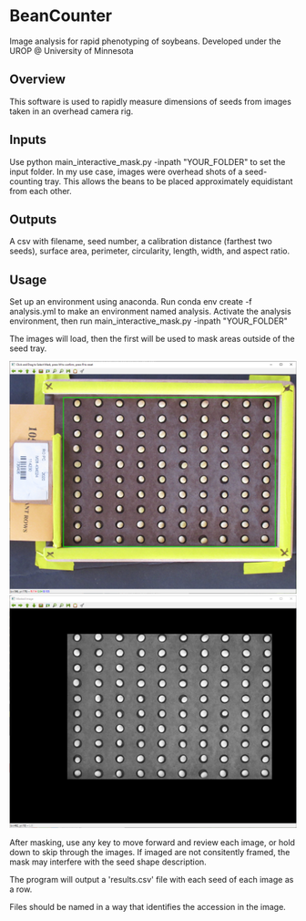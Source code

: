 # BeanCounter
Image analysis for rapid phenotyping of soybeans. Developed under the UROP @ University of Minnesota

## Overview
This software is used to rapidly measure dimensions of seeds from images taken in an overhead camera rig.

## Inputs
Use python main_interactive_mask.py -inpath "YOUR_FOLDER" to set the input folder. In my use case, images were overhead shots of a seed-counting tray. This allows the beans to be placed approximately equidistant from each other.

## Outputs
A csv with filename, seed number, a calibration distance (farthest two seeds), surface area, perimeter, circularity, length, width, and aspect ratio.

## Usage
Set up an environment using anaconda. Run conda env create -f analysis.yml to make an environment named analysis.
Activate the analysis environment, then run main_interactive_mask.py -inpath "YOUR_FOLDER"

The images will load, then the first will be used to mask areas outside of the seed tray. 

![Masked](extras/traced.png)
![Traced](extras/masked.png)

After masking, use any key to move forward and review each image, or hold down to skip through the images. If imaged are not consitently framed, the mask may interfere with the seed shape description.


The program will output a 'results.csv' file with each seed of each image as a row. 

Files should be named in a way that identifies the accession in the image.
